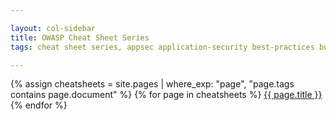 ```yaml
---

layout: col-sidebar
title: OWASP Cheat Sheet Series
tags: cheat sheet series, appsec application-security best-practices builders defenders

---
```



{% assign cheatsheets = site.pages | where_exp: "page", "page.tags contains page.document" %}
{% for page in cheatsheets %}
[{{ page.title }}]({{site.github.url}}{{page.url}})
{% endfor %}
